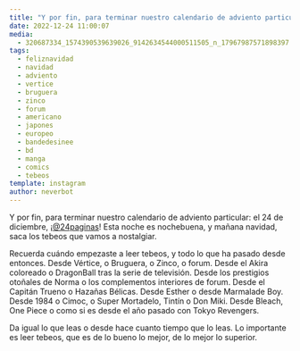 ```yaml
---
title: "Y por fin, para terminar nuestro calendario de adviento particular: el 24 de diciembre, ¡@24paginas! Esta noche es nochebuena, y mañana navidad, saca los tebeos que vamos a nostalgiar"
date: 2022-12-24 11:00:07
media: 
  - 320687334_1574390539639026_9142634544000511505_n_17967987571898397.jpg
tags: 
  - feliznavidad
  - navidad
  - adviento
  - vertice
  - bruguera
  - zinco
  - forum
  - americano
  - japones
  - europeo
  - bandedesinee
  - bd
  - manga
  - comics
  - tebeos
template: instagram
author: neverbot
---
```


Y por fin, para terminar nuestro calendario de adviento particular: el 24 de diciembre, ¡[@24paginas](https://instagram.com/24paginas)! Esta noche es nochebuena, y mañana navidad, saca los tebeos que vamos a nostalgiar.

Recuerda cuándo empezaste a leer tebeos, y todo lo que ha pasado desde entonces. Desde Vértice, o Bruguera, o Zinco, o forum. Desde el Akira coloreado o DragonBall tras la serie de televisión. Desde los prestigios otoñales de Norma o los complementos interiores de forum. Desde el Capitán Trueno o Hazañas Bélicas. Desde Esther o desde Marmalade Boy. Desde 1984 o Cimoc, o Super Mortadelo, Tintín o Don Miki. Desde Bleach, One Piece o como si es desde el año pasado con Tokyo Revengers.

Da igual lo que leas o desde hace cuanto tiempo que lo leas. Lo importante es leer tebeos, que es de lo bueno lo mejor, de lo mejor lo superior.



